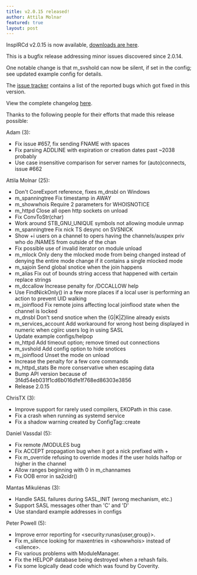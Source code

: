 ```yaml
---
title: v2.0.15 released!
author: Attila Molnar
featured: true
layout: post
---
```


InspIRCd v2.0.15 is now available, [downloads are here](https://github.com/inspircd/inspircd/releases).


This is a bugfix release addressing minor issues discovered since 2.0.14.

One notable change is that m_svshold can now be silent, if set in the config; see updated example config for details.


The [issue tracker](https://github.com/inspircd/inspircd/issues?milestone=12&state=closed) contains a list of the reported bugs which got fixed in this version.


View the complete changelog [here](https://github.com/inspircd/inspircd/compare/v2.0.14...v2.0.15).


Thanks to the following people for their efforts that made this release possible:


Adam (3):

  - Fix issue #657, fix sending FNAME with spaces
  - Fix parsing ADDLINE with expiration or creation dates past ~2038 probably
  - Use case insensitive comparison for server names for (auto)connects, issue #662

Attila Molnar (25):

  - Don't CoreExport reference, fixes m_dnsbl on Windows
  - m_spanningtree Fix timestamp in AWAY
  - m_showwhois Require 2 parameters for WHOISNOTICE
  - m_httpd Close all open http sockets on unload
  - Fix ConvToStr(char)
  - Work around STB_GNU_UNIQUE symbols not allowing module unmap
  - m_spanningtree Fix nick TS desync on SVSNICK
  - Show +i users on a channel to opers having the channels/auspex priv who do /NAMES from outside of the chan
  - Fix possible use of invalid iterator on module unload
  - m_mlock Only deny the mlocked mode from being changed instead of denying the entire mode change if it contains a single mlocked mode
  - m_sajoin Send global snotice when the join happens
  - m_alias Fix out of bounds string access that happened with certain replace strings
  - m_dccallow Increase penalty for /DCCALLOW help
  - Use FindNickOnly() in a few more places if a local user is performing an action to prevent UID walking
  - m_joinflood Fix remote joins affecting local joinflood state when the channel is locked
  - m_dnsbl Don't send snotice when the {G|K|Z}line already exists
  - m_services_account Add workaround for wrong host being displayed in numeric when cgiirc users log in using SASL
  - Update example configs/helpop
  - m_httpd Add timeout option; remove timed out connections
  - m_svshold Add config option to hide snotices
  - m_joinflood Unset the mode on unload
  - Increase the penalty for a few core commands
  - m_httpd_stats Be more conservative when escaping data
  - Bump API version because of 3f4d54eb031f1cd6b016dfe1f768ed86303e3856
  - Release 2.0.15

ChrisTX (3):

  - Improve support for rarely used compilers, EKOPath in this case.
  - Fix a crash when running as systemd service
  - Fix a shadow warning created by ConfigTag::create

Daniel Vassdal (5):

  - Fix remote /MODULES bug
  - Fix ACCEPT propagation bug when it got a nick prefixed with +
  - Fix m_override refusing to override modes if the user holds halfop or higher in the channel
  - Allow ranges beginning with 0 in m_channames
  - Fix OOB error in sa2cidr()

Mantas Mikulėnas (3):

  - Handle SASL failures during SASL_INIT (wrong mechanism, etc.)
  - Support SASL messages other than 'C' and 'D'
  - Use standard example addresses in configs

Peter Powell (5):

  - Improve error reporting for &lt;security:runas{user,group}&gt;.
  - Fix m_silence looking for maxentries in &lt;showwhois&gt; instead of &lt;silence&gt;.
  - Fix various problems with ModuleManager.
  - Fix the HELPOP database being destroyed when a rehash fails.
  - Fix some logically dead code which was found by Coverity.
